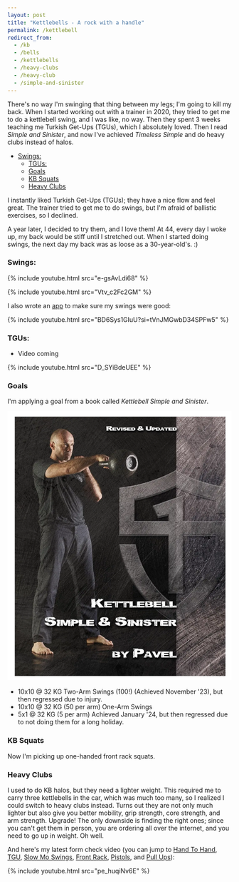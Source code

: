 ```yaml
---
layout: post
title: "Kettlebells - A rock with a handle"
permalink: /kettlebell
redirect_from:
  - /kb
  - /bells
  - /kettlebells
  - /heavy-clubs
  - /heavy-club
  - /simple-and-sinister
---
```


There's no way I'm swinging that thing between my legs; I'm going to kill my back. When I started working out with a trainer in 2020, they tried to get me to do a kettlebell swing, and I was like, no way. Then they spent 3 weeks teaching me Turkish Get-Ups (TGUs), which I absolutely loved. Then I read _Simple and Sinister_, and now I've achieved _Timeless Simple_ and do heavy clubs instead of halos.

<!-- prettier-ignore-start -->
<!-- vim-markdown-toc-start -->

- [Swings:](#swings)
  - [TGUs:](#tgus)
  - [Goals](#goals)
  - [KB Squats](#kb-squats)
  - [Heavy Clubs](#heavy-clubs)

<!-- vim-markdown-toc-end -->
<!-- prettier-ignore-end -->

I instantly liked Turkish Get-Ups (TGUs); they have a nice flow and feel great. The trainer tried to get me to do swings, but I'm afraid of ballistic exercises, so I declined.

A year later, I decided to try them, and I love them! At 44, every day I woke up, my back would be stiff until I stretched out. When I started doing swings, the next day my back was as loose as a 30-year-old's. :)

### Swings:

{% include youtube.html src="e-gsAvLdi68" %}

{% include youtube.html src="Vtv_c2Fc2GM" %}

I also wrote an [app](https://github.com/idvorkin/video-edit/blob/3676fd9d827ee881eb90a1914ee21ab37e417756/yolo.py?plain=1#L112) to make sure my swings were good:

{% include youtube.html src="BD6Sys1GIuU?si=tVnJMGwbD34SPFw5" %}

### TGUs:

- Video coming

{% include youtube.html src="D_SYiBdeUEE" %}

### Goals

I'm applying a goal from a book called _Kettlebell Simple and Sinister_.

![](https://raw.githubusercontent.com/idvorkin/ipaste/main/20241214_102150.webp)

- 10x10 @ 32 KG Two-Arm Swings (100!) (Achieved November '23), but then regressed due to injury.
- 10x10 @ 32 KG (50 per arm) One-Arm Swings
- 5x1 @ 32 KG (5 per arm) Achieved January '24, but then regressed due to not doing them for a long holiday.

### KB Squats

Now I'm picking up one-handed front rack squats.

### Heavy Clubs

I used to do KB halos, but they need a lighter weight. This required me to carry three kettlebells in the car, which was much too many, so I realized I could switch to heavy clubs instead. Turns out they are not only much lighter but also give you better mobility, grip strength, core strength, and arm strength. Upgrade! The only downside is finding the right ones; since you can't get them in person, you are ordering all over the internet, and you need to go up in weight. Oh well.

And here's my latest form check video (you can jump to [Hand To Hand](https://www.youtube.com/watch?v=pe_huqiNv6E&t=1s), [TGU](https://www.youtube.com/watch?v=pe_huqiNv6E&t=35s), [Slow Mo Swings](https://www.youtube.com/watch?v=pe_huqiNv6E&t=83s), [Front Rack](https://www.youtube.com/watch?v=pe_huqiNv6E&t=210s), [Pistols](https://www.youtube.com/watch?v=pe_huqiNv6E&t=259s), and [Pull Ups](https://www.youtube.com/watch?v=pe_huqiNv6E&t=302s)):

{% include youtube.html src="pe_huqiNv6E" %}
